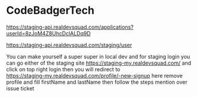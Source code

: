 # CodeBadgerTech

https://staging-api.realdevsquad.com/applications?userId=8zJoM4Z8UhcDclALDq9D

https://staging-api.realdevsquad.com/staging/user

You can make yourself a super super in local dev 
and for staging login you can go either of the staging site
https://staging-my.realdevsquad.com/ and click on top right login 
then you will redirect to  
https://staging-my.realdevsquad.com/profile/-new-signup
here remove profile and fill firstName and lastName
then follow the steps mention over issue ticket
